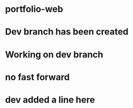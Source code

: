 # portfolio-web
# Dev branch has been created
# Working on dev branch
# no fast forward
# dev added a line here